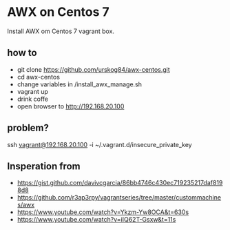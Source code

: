 # AWX on Centos 7
Install AWX om Centos 7 vagrant box.

## how to 

* git clone https://github.com/urskog84/awx-centos.git
* cd awx-centos
* change variables in /install_awx_manage.sh
* vagrant up
* drink coffe
* open browser to http://192.168.20.100

## problem?
ssh vagrant@192.168.20.100 -i ~/.vagrant.d/insecure_private_key 

## Insperation from 
- https://gist.github.com/davivcgarcia/86bb4746c430ec719235217daf8198d8
- https://github.com/r3ap3rpy/vagrantseries/tree/master/custommachines/awx
- https://www.youtube.com/watch?v=Ykzm-Yw8OCA&t=630s
- https://www.youtube.com/watch?v=iIQ62T-Gsxw&t=11s
